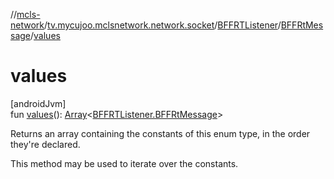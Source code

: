 //[mcls-network](../../../../index.md)/[tv.mycujoo.mclsnetwork.network.socket](../../index.md)/[BFFRTListener](../index.md)/[BFFRtMessage](index.md)/[values](values.md)

# values

[androidJvm]\
fun [values](values.md)(): [Array](https://kotlinlang.org/api/latest/jvm/stdlib/kotlin/-array/index.html)&lt;[BFFRTListener.BFFRtMessage](index.md)&gt;

Returns an array containing the constants of this enum type, in the order they're declared.

This method may be used to iterate over the constants.
